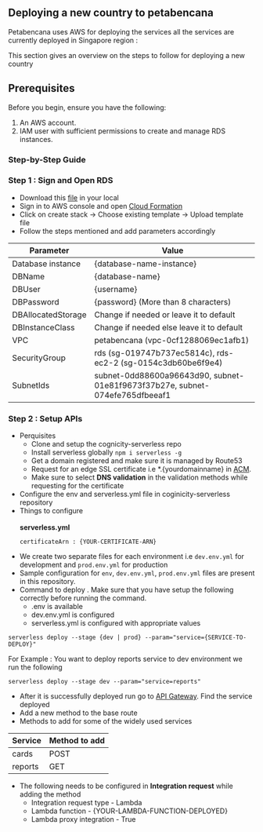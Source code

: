 ## Deploying a new country to petabencana

Petabencana uses AWS for deploying the services all the services are currently deployed in Singapore region : 

This section gives an overview on the steps to follow for deploying a new country

## Prerequisites
Before you begin, ensure you have the following:
1. An AWS account.
2. IAM user with sufficient permissions to create and manage RDS instances.


### Step-by-Step Guide
### Step 1 : Sign and Open RDS
- Download this [file](https://github.com/Climate-Emergency-Software-Alliance/cognicity-docs/blob/main/templates/rds.yml) in your local 
- Sign in to AWS console and open [Cloud  Formation](https://ap-southeast-1.console.aws.amazon.com/cloudformation/home?region=ap-southeast-1#/stacks?filteringText=&filteringStatus=active&viewNested=true) 
- Click on create stack -> Choose existing template -> Upload template file
- Follow the steps mentioned and add parameters accordingly
  
| Parameter           | Value                                            |
|---------------------|--------------------------------------------------|
| Database instance   | {database-name-instance}                         |
| DBName              | {database-name}                                  |
| DBUser              | {username}                                       |
| DBPassword          | {password} (More than 8 characters)              |
| DBAllocatedStorage  | Change if needed or leave it to default          |
| DBInstanceClass     | Change if needed else leave it to default        |
| VPC                 | petabencana (vpc-0cf1288069ec1afb1)              |
| SecurityGroup       | rds (sg-019747b737ec5814c), rds-ec2-2 (sg-0154c3db60be6f9e4) |
| SubnetIds           | subnet-0dd88600a96643d90, subnet-01e81f9673f37b27e, subnet-074efe765dfbeeaf1 |


### Step 2 : Setup APIs
- Perquisites
  - Clone and setup the cognicity-serverless repo
  - Install serverless globally
    `npm i serverless -g`
  - Get a domain registered and make sure it is managed by Route53 
  - Request for an edge SSL certificate i.e *.{yourdomainname} in [ACM](https://us-east-1.console.aws.amazon.com/acm/home?region=us-east-1#/certificates/list).
  - Make sure to select **DNS validation** in the validation methods while requesting for the certificate
- Configure the env and serverless.yml file in coginicity-serverless repository
- Things to configure <br/><br/>
**serverless.yml**
    ```
    certificateArn : {YOUR-CERTIFICATE-ARN}
    ```
- We create two separate files for each environment i.e `dev.env.yml` for development and `prod.env.yml` for production
- Sample configuration for `env`, `dev.env.yml`, `prod.env.yml` files are present in this repository.
- Command to deploy . Make sure that you have setup the following correctly before running the command.
    - .env is available
    - dev.env.yml is configured
    - serverless.yml is configured with appropriate values

```
serverless deploy --stage {dev | prod} --param="service={SERVICE-TO-DEPLOY}"
```

For Example : You want to deploy reports service to dev environment we run the following

```
serverless deploy --stage dev --param="service=reports"
```
- After it is successfully deployed run go to [API Gateway](https://ap-southeast-1.console.aws.amazon.com/apigateway/main/apis?region=ap-southeast-1). Find the service deployed
- Add a new method to the base route
- Methods to add for some of the widely used services
  
| Service           | Method to add                                      |
|---------------------|--------------------------------------------------|
| cards   | POST           |
| reports              | GET                                 |

- The following needs to be configured in **Integration request** while adding the method 
    - Integration request type - Lambda
    - Lambda function - {YOUR-LAMBDA-FUNCTION-DEPLOYED}
    - Lambda proxy integration - True
